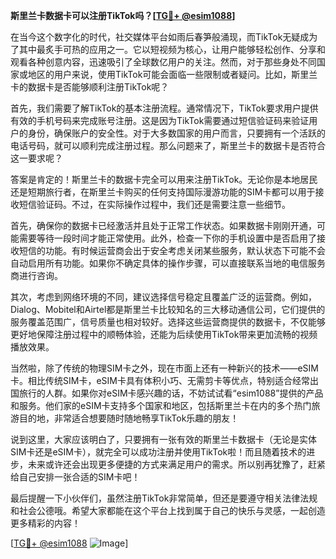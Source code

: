 **斯里兰卡数据卡可以注册TikTok吗？[[TG💪+ @esim1088](https://t.me/s/esim1088)]**

在当今这个数字化的时代，社交媒体平台如雨后春笋般涌现，而TikTok无疑成为了其中最炙手可热的应用之一。它以短视频为核心，让用户能够轻松创作、分享和观看各种创意内容，迅速吸引了全球数亿用户的关注。然而，对于那些身处不同国家或地区的用户来说，使用TikTok可能会面临一些限制或者疑问。比如，斯里兰卡的数据卡是否能够顺利注册TikTok呢？

首先，我们需要了解TikTok的基本注册流程。通常情况下，TikTok要求用户提供有效的手机号码来完成账号注册。这是因为TikTok需要通过短信验证码来验证用户的身份，确保账户的安全性。对于大多数国家的用户而言，只要拥有一个活跃的电话号码，就可以顺利完成注册过程。那么问题来了，斯里兰卡的数据卡是否符合这一要求呢？

答案是肯定的！斯里兰卡的数据卡完全可以用来注册TikTok。无论你是本地居民还是短期旅行者，在斯里兰卡购买的任何支持国际漫游功能的SIM卡都可以用于接收短信验证码。不过，在实际操作过程中，我们还是需要注意一些细节。

首先，确保你的数据卡已经激活并且处于正常工作状态。如果数据卡刚刚开通，可能需要等待一段时间才能正常使用。此外，检查一下你的手机设置中是否启用了接收短信的功能。有时候运营商会出于安全考虑关闭某些服务，默认状态下可能不会自动启用所有功能。如果你不确定具体的操作步骤，可以直接联系当地的电信服务商进行咨询。

其次，考虑到网络环境的不同，建议选择信号稳定且覆盖广泛的运营商。例如，Dialog、Mobitel和Airtel都是斯里兰卡比较知名的三大移动通信公司，它们提供的服务覆盖范围广，信号质量也相对较好。选择这些运营商提供的数据卡，不仅能够更好地保障注册过程中的顺畅体验，还能为后续使用TikTok带来更加流畅的视频播放效果。

当然啦，除了传统的物理SIM卡之外，现在市面上还有一种新兴的技术——eSIM卡。相比传统SIM卡，eSIM卡具有体积小巧、无需剪卡等优点，特别适合经常出国旅行的人群。如果你对eSIM卡感兴趣的话，不妨试试看“esim1088”提供的产品和服务。他们家的eSIM卡支持多个国家和地区，包括斯里兰卡在内的多个热门旅游目的地，非常适合想要随时随地畅享TikTok乐趣的朋友！

说到这里，大家应该明白了，只要拥有一张有效的斯里兰卡数据卡（无论是实体SIM卡还是eSIM卡），就完全可以成功注册并使用TikTok啦！而且随着技术的进步，未来或许还会出现更多便捷的方式来满足用户的需求。所以别再犹豫了，赶紧给自己安排一张合适的SIM卡吧！

最后提醒一下小伙伴们，虽然注册TikTok非常简单，但还是要遵守相关法律法规和社会公德哦。希望大家都能在这个平台上找到属于自己的快乐与灵感，一起创造更多精彩的内容！

[[TG💪+ @esim1088](https://t.me/s/esim1088) ![Image](https://i.postimg.cc/4NQfJmqS/Snipaste-2025-05-13-00-14-12.png)]